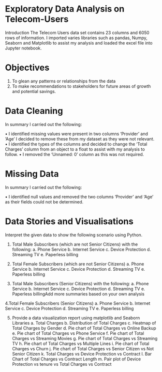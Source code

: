 # Exploratory Data Analysis on Telecom-Users 

Introduction
The Telecom Users data set contains 23 columns and 6050 rows of information. I imported varies libraries such as pandas, Numpy, Seaborn and Matplotlib to assist my analysis and loaded the excel file into Jupyter notebook.

# Objectives

1.	To glean any patterns or relationships from the data 
2.	To make recommendations to stakeholders for future areas of growth and potential savings.

# Data Cleaning

In summary I carried out the following:

•	I identified missing values were present in two columns ‘Provider’ and ‘Age’ I  decided to remove these from my dataset as they were not relevant. 
•	I identified the types of the columns and decided to change the ‘Total Charges’ column from an object to a float to assist with my analysis to follow. 
•	I removed the ‘Unnamed: 0’ column as this was not required.

# Missing Data

In summary I carried out the following:

•	I identified null values and removed the two columns ‘Provider’ and ‘Age’ as their fields could not be determined.


# Data Stories and Visualisations

Interpret the given data to show the following scenario using Python.

1. Total Male Subscribers (which are not Senior Citizens) with the following:
  a. Phone Service
  b. Internet Service
  c. Device Protection
  d. Streaming TV
  e. Paperless billing

2. Total Female Subscribers (which are not Senior Citizens)
  a. Phone Service
  b. Internet Service
  c. Device Protection
  d. Streaming TV
  e. Paperless billing

3. Total Male Subscribers (Senior Citizens) with the following:
  a. Phone Service
  b. Internet Service
  c. Device Protection
  d. Streaming TV
  e. Paperless billingAdd more summaries based on your own analysis

4.Total Female Subscribers (Senior Citizens)
  a. Phone Service
  b. Internet Service
  c. Device Protection
  d. Streaming TV
  e. Paperless billing  

5. Provide a data visualization report using matplotlib and Seaborn Libraries
   a. Total Charges
   b. Distribution of Total Charges
   c. Heatmap of Total Charges by Gender
   d. Pie chart of Total Charges vs Online Backup
   e. Pie chart of Total Charges vs Phone Service
   f. Pie chart of Total Charges vs Streaming Movies
   g. Pie chart of Total Charges vs Streaming TV
   h. Pie chart of Total Charges vs Multiple Lines
   i. Pie chart of Total Charges vs Churn
   j. Pie chart of Total Charges vs Senior Citizen vs Not Senior Citizen
   k. Total Charges vs Device Protection vs Contract
   l. Bar Chart of Total Charges vs Contract Length
   m. Pair plot of Device Protection vs tenure vs Total Charges vs Contract
   
   
